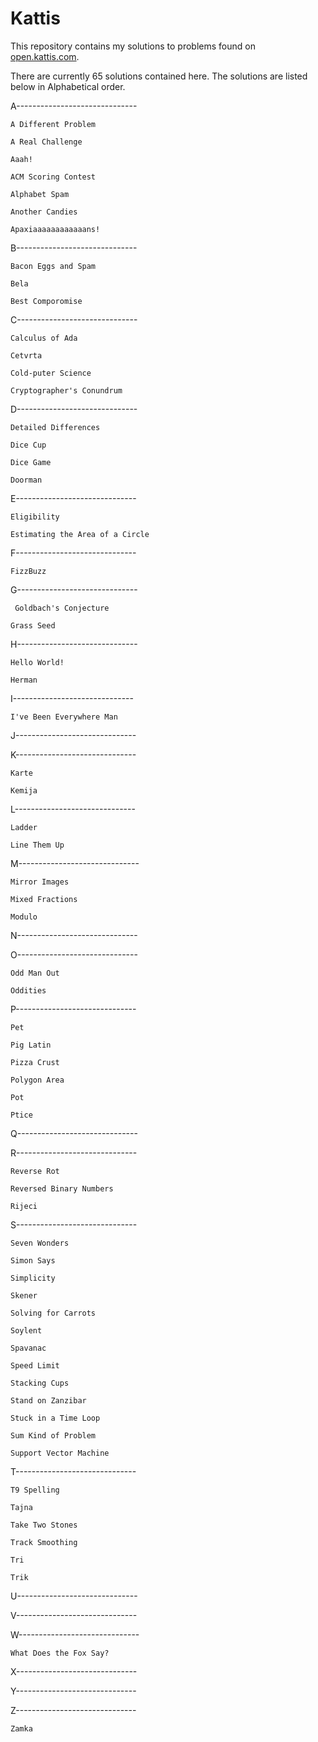 # Kattis

This repository contains my solutions to problems found on [open.kattis.com](http://open.kattis.com).

There are currently 65 solutions contained here. The solutions are listed below in Alphabetical order.

A------------------------------

	A Different Problem

	A Real Challenge

	Aaah!

	ACM Scoring Contest

	Alphabet Spam

	Another Candies

	Apaxiaaaaaaaaaaaans!


B------------------------------

	Bacon Eggs and Spam

	Bela

	Best Comporomise


C------------------------------

	Calculus of Ada

	Cetvrta

	Cold-puter Science

	Cryptographer's Conundrum


D------------------------------

	Detailed Differences

	Dice Cup

	Dice Game

	Doorman


E------------------------------

	Eligibility

	Estimating the Area of a Circle


F------------------------------

	FizzBuzz


G------------------------------

	 Goldbach's Conjecture

	Grass Seed


H------------------------------

	Hello World!

	Herman


I------------------------------

	I've Been Everywhere Man


J------------------------------


K------------------------------

	Karte

	Kemija


L------------------------------

	Ladder

	Line Them Up


M------------------------------

	Mirror Images

	Mixed Fractions

	Modulo


N------------------------------


O------------------------------

	Odd Man Out

	Oddities


P------------------------------

	Pet

	Pig Latin

	Pizza Crust

	Polygon Area

	Pot

	Ptice


Q------------------------------


R------------------------------

	Reverse Rot

	Reversed Binary Numbers

	Rijeci


S------------------------------

	Seven Wonders

	Simon Says

	Simplicity

	Skener

	Solving for Carrots

	Soylent

	Spavanac

	Speed Limit

	Stacking Cups

	Stand on Zanzibar

	Stuck in a Time Loop

	Sum Kind of Problem

	Support Vector Machine


T------------------------------

	T9 Spelling

	Tajna

	Take Two Stones

	Track Smoothing

	Tri

	Trik


U------------------------------


V------------------------------


W------------------------------

	What Does the Fox Say?


X------------------------------


Y------------------------------


Z------------------------------

	Zamka


